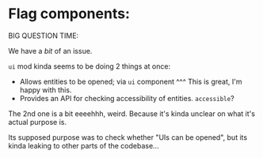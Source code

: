 

# Flag components:

BIG QUESTION TIME:

We have a *bit* of an issue.

`ui` mod kinda seems to be doing 2 things at once:
- Allows entities to be opened; via `ui` component
    ^^^ This is great, I'm happy with this.
- Provides an API for checking accessibility of entities. `accessible`? 

The 2nd one is a bit eeeehhh, weird.
Because it's kinda unclear on what it's actual purpose is.

Its supposed purpose was to check whether "UIs can be opened",
but its kinda leaking to other parts of the codebase...




